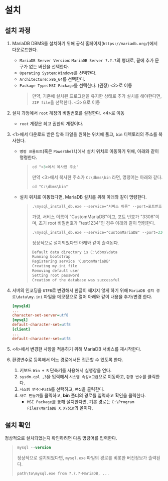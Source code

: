 # 설치

## 설치 과정

1. MariaDB DBMS를 설치하기 위해 공식 홈페이지(`https://mariadb.org/`)에서 다운로드한다.
   - `MariaDB Server Version`: `MariaDB Server ?.?.?`의 형태로, 끝에 추가 문구가 없는 버전을 선택한다.
   - `Operating System`: `Windows`를 선택한다.
   - `Architecture`: `x86_64`를 선택한다.
   - `Package Type`: `MSI Package`를 선택한다. (권장) <2>로 이동
     > 만약, 기존에 설치된 프로그램을 유지한 상태로 추가 설치를 해야한다면, `ZIP file`을 선택한다. <3>으로 이동
2. 설치 과정에서 `root` 계정의 비밀번호를 설정한다. <4>로 이동
   - `root` 계정은 최고 권한의 계정이다.
3. <1>에서 다운로드 받은 압축 파일을 원하는 위치에 풀고, `bin` 디렉토리의 주소를 복사한다.
   - `명령 프롬프트`(혹은 `PowerShell`)에서 설치 위치로 이동하기 위해, 아래와 같이 명령한다.

     > ```ps
     > cd "<3>에서 복사한 주소"
     > ```
     >
     > 만약 <3>에서 복사한 주소가 `C:\dbms\bin` 라면, 명령어는 아래와 같다.
     >
     > ```ps
     > cd "C:\dbms\bin"
     > ```

   - 설치 위치로 이동했다면, MariaDB 설치를 위해 아래와 같이 명령한다.

     > ```ps
     > .\mysql_install_db.exe --service="서비스 이름" --port=포트번호 --password="root 계정 비밀번호"
     > ```
     >
     > 가령, 서비스 이름이 "CustomMariaDB"이고, 포트 번호가 "3306"이며, 초기 root 비밀번호가 "test1234"인 경우 아래와 같이 명령한다.
     >
     > ```ps
     > .\mysql_install_db.exe --service="CustomMariaDB" --port=3306 --password="test1234"
     > ```
     >
     > 정상적으로 설치되었다면 아래와 같이 출력된다.
     >
     > ```txt
     > Default data directory is C:\dbms\data
     > Running bootstrap
     > Registering service 'CustomMariaDB'
     > Creating my.ini file
     > Removing default user
     > Setting root password
     > Creation of the database was successful
     > ```

4. 서버의 인코딩을 `UTF8`로 변경해서 한글이 깨지지 않게 하기 위해 `MariaDB 설치 경로\data\my.ini` 파일을 메모장으로 열어 아래와 같이 내용을 추가/변경 한다.

     ```ini
     [mysqld]
     ...
     character-set-server=utf8
     [mysql]
     default-character-set=utf8
     [client]
     ...
     default-character-set=utf8
     ```

5. <4>에서 변경한 사항을 적용하기 위해 MariaDB 서비스를 재시작한다.
6. 환경변수로 등록해서 어느 경로에서든 접근할 수 있도록 한다.
   1. 키보드 `Win + R` 단축키를 사용해서 실행창을 연다.
   2. `sysdm.cpl ,3`을 입력해서 `시스템 속성`>`고급`으로 이동하고, `환경 변수`를 클릭한다.
   3. `시스템 변수`>`Path`를 선택하고, `편집`을 클릭한다.
   4. `새로 만들기`를 클릭하고, **bin** 폴더의 경로를 입력하고 확인을 클릭한다.
      - `MSI Package`를 통해 설치한다면, 기본 경로는 `C:\Program Files\MariaDB X.X\bin`의 꼴이다.

## 설치 확인

정상적으로 설치되었는지 확인하려면 다음 명령어를 입력한다.

> ```ps
> mysql --version
> ```
>
> 정상적으로 설치되었다면, `mysql.exe` 파일의 경로를 비롯한 버전정보가 출력된다.
>
> ```txt
> path\to\mysql.exe from ?.?.?-MariaDB, ...
> ```
